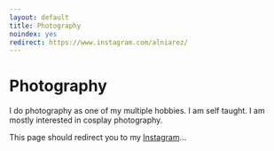 ```yaml
---
layout: default
title: Photography
noindex: yes
redirect: https://www.instagram.com/alniarez/
---
```

# Photography
I do photography as one of my multiple hobbies. 
I am self taught.
I am mostly interested in cosplay photography.

This page should redirect you to my [Instagram](https://www.instagram.com/alniarez/)...